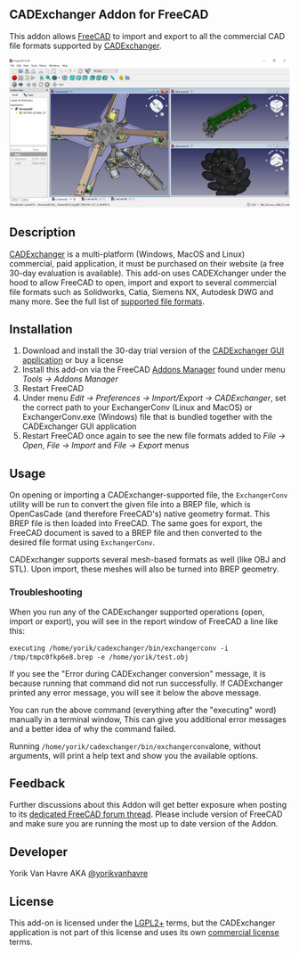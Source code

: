 ## CADExchanger Addon for FreeCAD

This addon allows [FreeCAD](https://www.freecadweb.org) to import and export to all the commercial CAD file formats supported by [CADExchanger](https://cadexchanger.com/).

![screenshot](screenshot.png)

## Description
[CADExchanger](https://cadexchanger.com) is a multi-platform (Windows, MacOS and Linux) commercial, paid application, it must be purchased on their website (a free 30-day evaluation is available). This add-on uses CADEXchanger under the hood to allow FreeCAD to open, import and export to several commercial file formats such as Solidworks, Catia, Siemens NX, Autodesk DWG and many more. See the full list of [supported file formats](https://cadexchanger.com/formats).

## Installation
1. Download and install the 30-day trial version of the [CADExchanger GUI application](https://cadexchanger.com/products/gui) or buy a license
2. Install this add-on via the FreeCAD [Addons Manager](https://wiki.freecadweb.org/Std_AddonMgr) found under menu *Tools -> Addons Manager*
3. Restart FreeCAD
4. Under menu *Edit -> Preferences -> Import/Export -> CADExchanger*, set the correct path to your ExchangerConv (Linux and MacOS) or ExchangerConv.exe (Windows) file that is bundled together with the CADExchanger GUI application
5. Restart FreeCAD once again to see the new file formats added to *File -> Open*, *File -> Import* and *File -> Export* menus

## Usage
On opening or importing a CADExchanger-supported file, the `ExchangerConv` utility will be run to convert the given file into a BREP file, which is OpenCasCade (and therefore FreeCAD's) native geometry format. This BREP file is then loaded into FreeCAD. The same goes for export, the FreeCAD document is saved to a BREP file and then converted to the desired file format using `ExchangerConv`.

CADExchanger supports several mesh-based formats as well (like OBJ and STL). Upon import, these meshes will also be turned into BREP geometry.

### Troubleshooting

When you run any of the CADExchanger supported operations (open, import or export), you will see in the report window of FreeCAD a line like this:

```
executing /home/yorik/cadexchanger/bin/exchangerconv -i /tmp/tmpc0fkp6e8.brep -e /home/yorik/test.obj
```

If you see the "Error during CADExchanger conversion" message, it is because running that command did not run successfully. If CADExchanger printed any error message, you will see it below the above message. 

You can run the above command (everything after the "executing" word) manually in a terminal window, This can give you additional error messages and a better idea of why the command failed.

Running `/home/yorik/cadexchanger/bin/exchangerconv`alone, without arguments, will print a help text and show you the available options.



## Feedback
Further discussions about this Addon will get better exposure when posting to its [dedicated FreeCAD forum thread](). Please include version of FreeCAD and make sure you are running the most up to date version of the Addon.

## Developer
Yorik Van Havre AKA [@yorikvanhavre](http://github.com/yorikvanhavre)

## License

This add-on is licensed under the [LGPL2+](LICENSE.md) terms, but the CADExchanger application is not part of this license and uses its own [commercial license](https://cadexchanger.com/blog/cad-exchanger-gui-licensing-explained) terms.

 